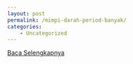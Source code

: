 ```yaml
---
layout: post
permalink: /mimpi-darah-period-banyak/
categories:
    - Uncategorized
---
```


[Baca Selengkapnya](/08)